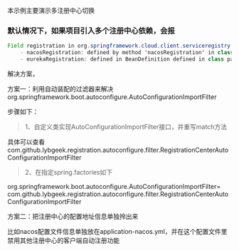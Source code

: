 本示例主要演示多注册中心切换

### 默认情况下，如果项目引入多个注册中心依赖，会报

```java
Field registration in org.springframework.cloud.client.serviceregistry.ServiceRegistryAutoConfiguration$ServiceRegistryEndpointConfiguration required a single bean, but 2 were found:
	- nacosRegistration: defined by method 'nacosRegistration' in class path resource [com/alibaba/cloud/nacos/NacosDiscoveryAutoConfiguration.class]
	- eurekaRegistration: defined in BeanDefinition defined in class path resource [org/springframework/cloud/netflix/eureka/EurekaClientAutoConfiguration$RefreshableEurekaClientConfiguration.class]

```

解决方案，

方案一：利用自动装配的过滤器来解决org.springframework.boot.autoconfigure.AutoConfigurationImportFilter

步骤如下：

> 1、自定义类实现AutoConfigurationImportFilter接口，并重写match方法

具体可以查看com.github.lybgeek.registration.autoconfigure.filter.RegistrationCenterAutoConfigurationImportFilter

> 2、在指定spring.factories如下

org.springframework.boot.autoconfigure.AutoConfigurationImportFilter=\
com.github.lybgeek.registration.autoconfigure.filter.RegistrationCenterAutoConfigurationImportFilter


方案二：把注册中心的配置地址信息单独拎出来

比如nacos配置文件信息单独放在application-nacos.yml，并在这个配置文件里禁用其他注册中心的客户端自动注册功能


